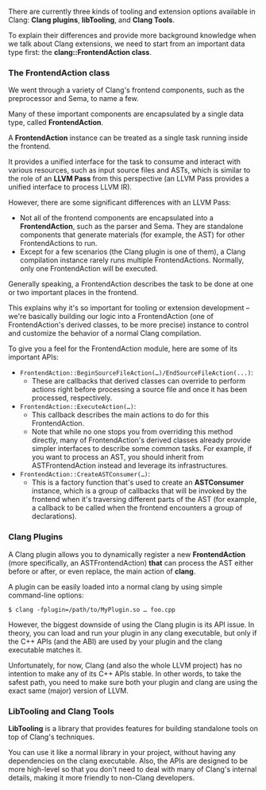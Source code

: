There are currently three kinds of tooling and extension options available in Clang: **Clang plugins**, **libTooling**, and **Clang Tools**.

To explain their differences and provide more background knowledge when we talk about Clang extensions, we need to start from an important data type first: the **clang::FrontendAction class**.
### The FrontendAction class
We went through a variety of Clang's frontend components, such as the preprocessor and Sema, to name a few.

Many of these important components are encapsulated by a single data type, called **FrontendAction**.

A **FrontendAction** instance can be treated as a single task running inside the frontend.

It provides a unified interface for the task to consume and interact with various resources, such as input source files and ASTs, which is similar to the role of an **LLVM Pass** from this perspective (an LLVM Pass provides a unified interface to process LLVM IR).


However, there are some significant differences with an LLVM Pass:
- Not all of the frontend components are encapsulated into a **FrontendAction**, such as the parser and Sema. They are standalone components that generate materials (for example, the AST) for other FrontendActions to run.
- Except for a few scenarios (the Clang plugin is one of them), a Clang compilation instance rarely runs multiple FrontendActions. Normally, only one FrontendAction will be executed.

Generally speaking, a FrontendAction describes the task to be done at one or two important places in the frontend.

This explains why it's so important for tooling or extension development – we're basically building our logic into a FrontendAction (one of FrontendAction's derived classes, to be more precise) instance to control and customize the behavior of a normal Clang compilation.

To give you a feel for the FrontendAction module, here are some of its important APIs:
- `FrontendAction::BeginSourceFileAction(…)/EndSourceFileAction(...)`:
	- These are callbacks that derived classes can override to perform actions right before processing a source file and once it has been processed, respectively.
- `FrontendAction::ExecuteAction(…)`:
	- This callback describes the main actions to do for this FrontendAction. 
	-  Note that while no one stops you from overriding this method directly, many of FrontendAction's derived classes already provide simpler interfaces to describe some common tasks. For example, if you want to process an AST, you should inherit from ASTFrontendAction instead and leverage its infrastructures.
- `FrontendAction::CreateASTConsumer(…)`:
	- This is a factory function that's used to create an **ASTConsumer** instance, which is a group of callbacks that will be invoked by the frontend when it's traversing different parts of the AST (for example, a callback to be called when the frontend encounters a group of declarations).

### Clang Plugins
A Clang plugin allows you to dynamically register a new **FrontendAction** (more specifically, an ASTFrontendAction) **that** can process the AST either before or after, or even replace, the main action of **clang**.

A plugin can be easily loaded into a normal clang by using simple command-line options:
```
$ clang -fplugin=/path/to/MyPlugin.so … foo.cpp
```

However, the biggest downside of using the Clang plugin is its API issue. In theory, you can load and run your plugin in any clang executable, but only if the C++ APIs (and the ABI) are used by your plugin and the clang executable matches it.

Unfortunately, for now, Clang (and also the whole LLVM project) has no intention to make any of its C++ APIs stable. In other words, to take the safest path, you need to make sure both your plugin and clang are using the exact same (major) version of LLVM.

### LibTooling and Clang Tools
**LibTooling** is a library that provides features for building standalone tools on top of Clang's techniques.

You can use it like a normal library in your project, without having any dependencies on the clang executable. Also, the APIs are designed to be more high-level so that you don't need to deal with many of Clang's internal details, making it more friendly to non-Clang developers.

